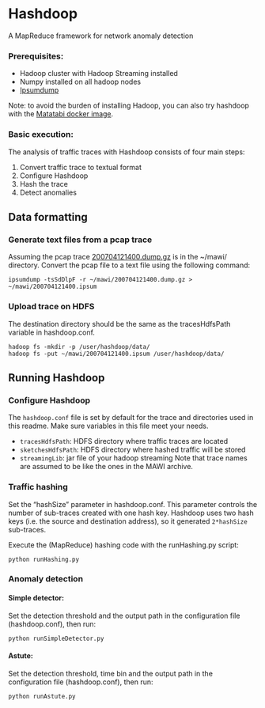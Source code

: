 # Hashdoop
A MapReduce framework for network anomaly detection
### Prerequisites:
- Hadoop cluster with Hadoop Streaming installed
- Numpy installed on all hadoop nodes
- [Ipsumdump](http://www.read.seas.harvard.edu/~kohler/ipsumdump/)

Note: to avoid the burden of installing Hadoop, you can also try hashdoop with
the [Matatabi docker image](https://hub.docker.com/r/necoma/matatabi/).

### Basic execution:
The analysis of traffic traces with Hashdoop consists of four main steps:
1.  Convert traffic trace to textual format
2.  Configure Hashdoop
3.  Hash the trace
4.  Detect anomalies

## Data formatting
 
### Generate text files from a pcap trace
Assuming the pcap trace [200704121400.dump.gz](http://mawi.nezu.wide.ad.jp/mawi/samplepoint-F/2007/200704121400.dump.gz)
is in the ~/mawi/ directory. Convert the pcap file to a text file using the
following command:
```
ipsumdump -tsSdDlpF -r ~/mawi/200704121400.dump.gz > ~/mawi/200704121400.ipsum
```

### Upload trace on HDFS
The destination directory should be the same as the tracesHdfsPath variable in 
hashdoop.conf.
 
```
hadoop fs -mkdir -p /user/hashdoop/data/
hadoop fs -put ~/mawi/200704121400.ipsum /user/hashdoop/data/
```

## Running Hashdoop
### Configure Hashdoop
The `hashdoop.conf` file is set by default for the trace and directories
used in this readme. Make sure variables in this file meet your needs.
- `tracesHdfsPath`: HDFS directory where traffic traces are located 
- `sketchesHdfsPath`: HDFS directory where hashed traffic will be stored
- `streamingLib`: jar file of your hadoop streaming
Note that trace names are assumed to be like the ones in the MAWI archive.

### Traffic hashing
Set the “hashSize” parameter in hashdoop.conf.
This parameter controls the  number of sub-traces created with one hash key. Hashdoop uses two
hash keys (i.e. the source and destination address), so it generated `2*hashSize` 
sub-traces.

Execute the (MapReduce) hashing code with the runHashing.py script:
```
python runHashing.py
```

### Anomaly detection 
#### Simple detector:
Set the detection threshold and the output path in the configuration file
(hashdoop.conf), then run:
```
python runSimpleDetector.py
```

#### Astute:
Set the detection threshold, time bin and the output path in the configuration file
(hashdoop.conf), then run:
```
python runAstute.py
```
